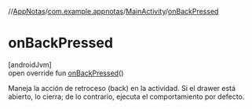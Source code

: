 //[AppNotas](../../../index.md)/[com.example.appnotas](../index.md)/[MainActivity](index.md)/[onBackPressed](on-back-pressed.md)

# onBackPressed

[androidJvm]\
open override fun [onBackPressed](on-back-pressed.md)()

Maneja la acción de retroceso (back) en la actividad. Si el drawer está abierto, lo cierra; de lo contrario, ejecuta el comportamiento por defecto.
